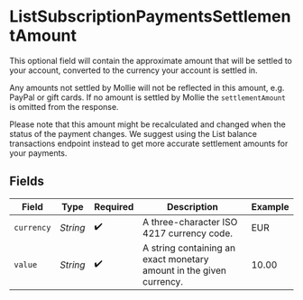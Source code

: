 # ListSubscriptionPaymentsSettlementAmount

This optional field will contain the approximate amount that will be settled to your account, converted to the
currency your account is settled in.

Any amounts not settled by Mollie will not be reflected in this amount, e.g. PayPal or gift cards. If no amount is
settled by Mollie the `settlementAmount` is omitted from the response.

Please note that this amount might be recalculated and changed when the status of the payment changes. We suggest
using the List balance transactions endpoint instead to get more accurate settlement amounts for your payments.


## Fields

| Field                                                               | Type                                                                | Required                                                            | Description                                                         | Example                                                             |
| ------------------------------------------------------------------- | ------------------------------------------------------------------- | ------------------------------------------------------------------- | ------------------------------------------------------------------- | ------------------------------------------------------------------- |
| `currency`                                                          | *String*                                                            | :heavy_check_mark:                                                  | A three-character ISO 4217 currency code.                           | EUR                                                                 |
| `value`                                                             | *String*                                                            | :heavy_check_mark:                                                  | A string containing an exact monetary amount in the given currency. | 10.00                                                               |